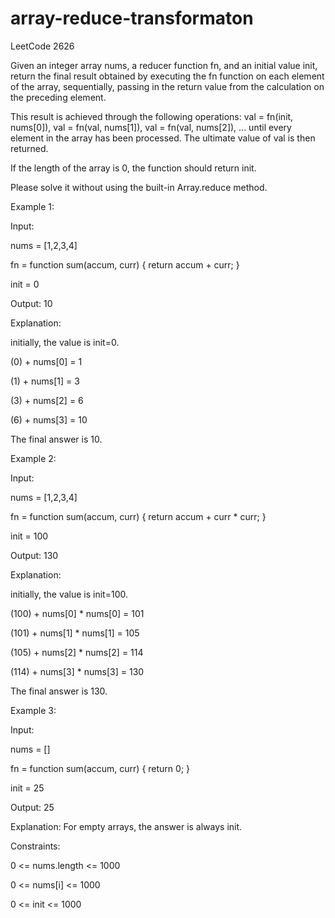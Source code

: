 # array-reduce-transformaton
LeetCode 2626


Given an integer array nums, a reducer function fn, and an initial value init, return the final result obtained by executing the fn function on each element of the array, sequentially, passing in the return value from the calculation on the preceding element.

This result is achieved through the following operations: val = fn(init, nums[0]), val = fn(val, nums[1]), val = fn(val, nums[2]), ... until every element in the array has been processed. The ultimate value of val is then returned.

If the length of the array is 0, the function should return init.

Please solve it without using the built-in Array.reduce method.

 

Example 1:

Input: 

nums = [1,2,3,4]

fn = function sum(accum, curr) { return accum + curr; }

init = 0

Output: 10

Explanation:

initially, the value is init=0.

(0) + nums[0] = 1

(1) + nums[1] = 3

(3) + nums[2] = 6

(6) + nums[3] = 10

The final answer is 10.


Example 2:

Input: 

nums = [1,2,3,4]

fn = function sum(accum, curr) { return accum + curr * curr; }

init = 100

Output: 130

Explanation:

initially, the value is init=100.

(100) + nums[0] * nums[0] = 101

(101) + nums[1] * nums[1] = 105

(105) + nums[2] * nums[2] = 114

(114) + nums[3] * nums[3] = 130

The final answer is 130.


Example 3:

Input: 

nums = []

fn = function sum(accum, curr) { return 0; }

init = 25

Output: 25

Explanation: For empty arrays, the answer is always init.
 

Constraints:

0 <= nums.length <= 1000

0 <= nums[i] <= 1000

0 <= init <= 1000
